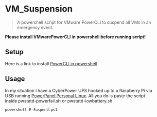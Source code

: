 # VM_Suspension
> A powershell script for VMware PowerCLI to suspend all VMs in an emergency event.

**Please install VMwarePowerCLI in powershell before running script!**

## Setup
Here is a link to install [PowerCLI in powershell](https://thesysadminchannel.com/install-vmware-powercli-module-powershell/)

## Usage

In my situation I have a CyberPower UPS hooked up to a Raspberry Pi via USB running [PowerPanel Personal Linux](https://www.cyberpowersystems.com/product/software/power-panel-personal/powerpanel-for-linux/). All you do is paste the script inside pwstatd-powerfail.sh or pwstatd-lowbattery.sh

```
powershell E-Suspend.ps1
```
